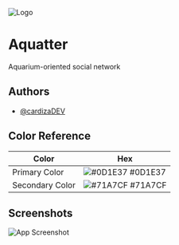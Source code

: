 
![Logo](https://dev-to-uploads.s3.amazonaws.com/uploads/articles/th5xamgrr6se0x5ro4g6.png)


# Aquatter

Aquarium-oriented social network


## Authors

- [@cardizaDEV](https://github.com/cardizaDEV)

## Color Reference

| Color             | Hex                                                                |
| ----------------- | ------------------------------------------------------------------ |
| Primary Color | ![#0D1E37](https://via.placeholder.com/10/0D1E37?text=+) #0D1E37 |
| Secondary Color | ![#71A7CF](https://via.placeholder.com/10/71A7CF?text=+) #71A7CF |


## Screenshots

![App Screenshot](https://via.placeholder.com/468x300?text=App+Screenshot+Here)

